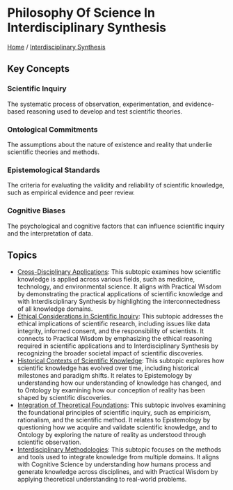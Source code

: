 # Philosophy Of Science In Interdisciplinary Synthesis

[Home](../../../README.md) / [Interdisciplinary Synthesis](../../../interdisciplinary_synthesis/README.md)

## Key Concepts

### Scientific Inquiry

The systematic process of observation, experimentation, and evidence-based reasoning used to develop and test scientific theories.

### Ontological Commitments

The assumptions about the nature of existence and reality that underlie scientific theories and methods.

### Epistemological Standards

The criteria for evaluating the validity and reliability of scientific knowledge, such as empirical evidence and peer review.

### Cognitive Biases

The psychological and cognitive factors that can influence scientific inquiry and the interpretation of data.

## Topics

- [Cross-Disciplinary Applications](cross-disciplinary_applications/README.md): This subtopic examines how scientific knowledge is applied across various fields, such as medicine, technology, and environmental science. It aligns with Practical Wisdom by demonstrating the practical applications of scientific knowledge and with Interdisciplinary Synthesis by highlighting the interconnectedness of all knowledge domains.
- [Ethical Considerations in Scientific Inquiry](ethical_considerations_in_scientific_inquiry/README.md): This subtopic addresses the ethical implications of scientific research, including issues like data integrity, informed consent, and the responsibility of scientists. It connects to Practical Wisdom by emphasizing the ethical reasoning required in scientific applications and to Interdisciplinary Synthesis by recognizing the broader societal impact of scientific discoveries.
- [Historical Contexts of Scientific Knowledge](historical_contexts_of_scientific_knowledge/README.md): This subtopic explores how scientific knowledge has evolved over time, including historical milestones and paradigm shifts. It relates to Epistemology by understanding how our understanding of knowledge has changed, and to Ontology by examining how our conception of reality has been shaped by scientific discoveries.
- [Integration of Theoretical Foundations](integration_of_theoretical_foundations/README.md): This subtopic involves examining the foundational principles of scientific inquiry, such as empiricism, rationalism, and the scientific method. It relates to Epistemology by questioning how we acquire and validate scientific knowledge, and to Ontology by exploring the nature of reality as understood through scientific observation.
- [Interdisciplinary Methodologies](interdisciplinary_methodologies/README.md): This subtopic focuses on the methods and tools used to integrate knowledge from multiple domains. It aligns with Cognitive Science by understanding how humans process and generate knowledge across disciplines, and with Practical Wisdom by applying theoretical understanding to real-world problems.
